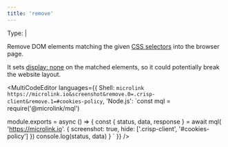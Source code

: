 ```yaml
---
title: 'remove'
--- 
```


Type: <TypeContainer><Type children='<string>'/> | <Type children='<string[]>'/></TypeContainer>

Remove DOM elements matching the given [CSS selectors](https://developer.mozilla.org/en-US/docs/Web/CSS/CSS_Selectors) into the browser page.

It sets [display: none](https://stackoverflow.com/a/133064/64949) on the matched elements, so it could potentially break the website layout.

<MultiCodeEditor languages={{
  Shell: `microlink https://microlink.io&screenshot&remove.0=.crisp-client&remove.1=#cookies-policy`,
  'Node.js': `const mql = require('@microlink/mql')
 
module.exports = async () => {
  const { status, data, response } = await mql(
    'https://microlink.io'. { 
      screenshot: true,
      hide: ['.crisp-client', '#cookies-policy']
  })
  console.log(status, data)
}
  `
  }} 
/>
